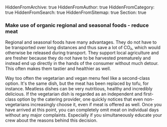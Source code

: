 HiddenFromArchive: true
HiddenFromAuthor: true
HiddenFromCategory: true
HiddenFromSearch: true
HiddenFromSitemap: true
Section: true

### Make use of organic regional and seasonal foods - reduce meat

Regional and seasonal foods have many advantages. They do not have to be transported over long distances and thus save a lot of CO₂, which would otherwise be released during transport. They support local agriculture and are fresher because they do not have to be harvested prematurely and instead end up directly in the hands of the consumer without much detour. This often makes them tastier and healthier as well.

Way too often the vegetarian and vegan menu feel like a second-class option. It's the same dish, but the meat has been replaced by tofu, for instance. Meatless dishes can be very nutritious, healthy and incredibly delicious. If the vegetarian dish is regarded as an independent and first-class option by the catering provider, one quickly notices that even non-vegetarians increasingly choose it, even if meat is offered as well. Once you have arrived at this point, you can completely omit meat on individual days without any major complaints. Especially if you simultaneously educate your crew about the reasons behind this decision.
